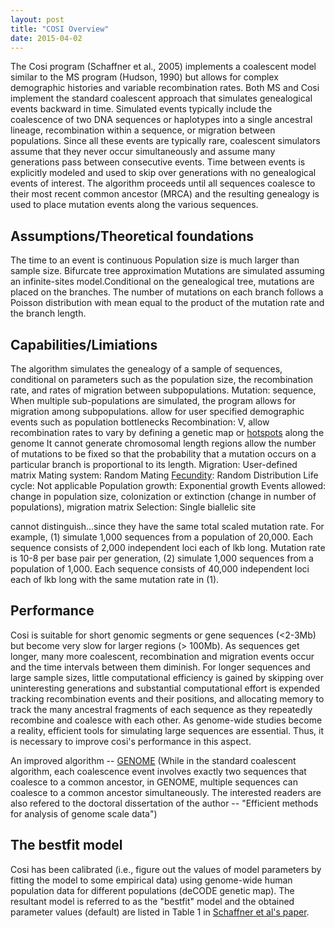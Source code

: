 ```yaml
---
layout: post
title: "COSI Overview"
date: 2015-04-02
---
```


The Cosi program (Schaffner et al., 2005) implements a coalescent model similar to the MS program (Hudson, 1990) but allows for complex demographic histories and variable recombination rates. Both MS and Cosi implement the standard coalescent approach that simulates genealogical events backward in time. Simulated events typically include the coalescence of two DNA sequences or haplotypes into a single ancestral lineage, recombination within a sequence, or migration between populations. Since all these events are typically rare, coalescent simulators assume that they never occur simultaneously and assume many generations pass between consecutive events. Time between events is explicitly modeled and used to skip over generations with no genealogical events of interest. The algorithm proceeds until all sequences coalesce to their most recent common ancestor (MRCA) and the resulting genealogy is used to place mutation events along the various sequences. 

<h2>Assumptions/Theoretical foundations</h2>
The time to an event is continuous
Population size is much larger than sample size.
Bifurcate tree approximation
Mutations are simulated assuming an infinite-sites model.Conditional on the genealogical tree, mutations are placed on the branches. The number of mutations on each branch follows a Poisson distribution with mean equal to the product of the mutation rate and the branch length.


<h2>Capabilities/Limiations</h2>
The algorithm simulates the genealogy of a sample of sequences, conditional on parameters such as the population size, the recombination rate, and rates of migration between subpopulations.
Mutation: sequence, When multiple sub-populations are simulated, the program allows for migration among subpopulations.
allow for user specified demographic events such as population bottlenecks 
Recombination: V, allow recombination rates to vary by defining a genetic map or <a href="http://en.wikipedia.org/wiki/Recombination_hotspot">hotspots</a> along the genome
It cannot generate chromosomal length regions
allow the number of mutations to be fixed so that the probability that a mutation occurs on a particular branch is proportional to its length.
Migration: User-defined matrix
Mating system: Random Mating
<a href="http://en.wikipedia.org/wiki/Fecundity">Fecundity</a>: Random Distribution
Life cycle: Not applicable
Population growth: Exponential growth
Events allowed: change in population size, colonization or extinction (change in number of populations), migration matrix
Selection: Single biallelic site

cannot distinguish...since they have the same total scaled mutation rate. For example, (1) simulate 1,000 sequences from a population of 20,000. Each sequence consists of 2,000 independent loci each of lkb long. Mutation rate is 10-8 per base pair per generation, (2) simulate 1,000 sequences from a population of 1,000. Each sequence consists of 40,000 independent loci each of lkb long with the same mutation rate in (1).

<h2>Performance</h2>
Cosi is suitable for short genomic segments or gene sequences (<2-3Mb) but become very slow for larger regions (> 100Mb). As sequences get longer, many more coalescent, recombination and migration events occur and the time intervals between them diminish. For longer sequences and large sample sizes, little computational efficiency is gained by skipping over uninteresting generations and substantial computational effort is expended tracking recombination events and their positions, and allocating memory to track the many ancestral fragments of each sequence as they repeatedly recombine and coalesce with each other. As genome-wide studies become a reality, efficient tools for simulating large sequences are essential. Thus, it is necessary to improve cosi's performance in this aspect.

An improved algorithm -- <a href="http://csg.sph.umich.edu/liang/genome/">GENOME</a> (While in the standard coalescent algorithm, each coalescence event involves exactly two sequences that coalesce to a common ancestor, in GENOME, multiple sequences can coalesce to a common ancestor simultaneously. The interested readers are also refered to the doctoral dissertation of the author -- "Efficient methods for analysis of genome scale data")


<h2>The bestfit model</h2>
Cosi has been calibrated (i.e., figure out the values of model parameters by fitting the model to some empirical data) using genome-wide human population data for different populations (deCODE genetic map). The resultant model is referred to as the "bestfit" model and the obtained parameter values (default) are listed in Table 1 in <a href="http://www.ncbi.nlm.nih.gov/pmc/articles/PMC1310645/">Schaffner et al's paper</a>.

